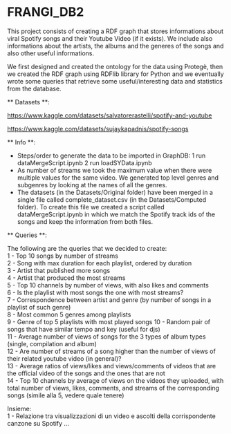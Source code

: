 # FRANGI_DB2

This project consists of creating a RDF graph that stores informations about viral Spotify songs and their Youtube Video (if it exists). We include also informations about the artists, the albums and the generes of the songs and also other useful informations.

We first designed and created the ontology for the data using Protegè, then we created the RDF graph using RDFlib library for Python and we eventually wrote some queries that retrieve some useful/interesting data and statistics from the database.

** Datasets **:

https://www.kaggle.com/datasets/salvatorerastelli/spotify-and-youtube

https://www.kaggle.com/datasets/sujaykapadnis/spotify-songs


** Info **:

 - Steps/order to generate the data to be imported in GraphDB:
    1 run dataMergeScript.ipynb
    2 run loadSYData.ipynb
 - As number of streams we took the maximum value when there were multiple values for the same video. We generated top level genres and subgenres by looking at the names of all the genres.
 - The datasets (in the Datasets/Original folder) have been merged in a single file called complete_dataset.csv (in the Datasets/Computed folder). To create this file we created a script called dataMergeScript.ipynb in which we match the Spotify track ids of the songs and keep the information from both files.
 
** Queries **:

The following are the queries that we decided to create:  
   1 - Top 10 songs by number of streams  
   2 - Song with max duration for each playlist, ordered by duration  
   3 - Artist that published more songs  
   4 - Artist that produced the most streams  
   5 - Top 10 channels by number of views, with also likes and comments  
   6 - Is the playlist with most songs the one with most streams?  
   7 - Correspondence between artist and genre (by number of songs in a playlist of such genre)  
   8 - Most common 5 genres among playlists  
   9 - Genre of top 5 playlists with most played songs
   10 - Random pair of songs that have similar tempo and key (useful for djs)  
   11 - Average number of views of songs for the 3 types of album types (single, compilation and album)  
   12 - Are number of streams of a song higher than the number of views of their related youtube video (in general)?  
   13 - Average ratios of views/likes and views/comments of videos that are the official video of the songs and the ones that are not  
   14 - Top 10 channels by average of views on the videos they uploaded, with total number of views, likes, comments, and streams of the corresponding songs (simile alla 5, vedere quale tenere)   

Insieme:  
 1 - Relazione tra visualizzazioni di un video e ascolti della corrispondente canzone su Spotify
...

 

